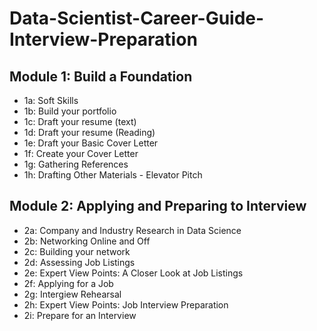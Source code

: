 # Data-Scientist-Career-Guide-Interview-Preparation
## Module 1: Build a Foundation
- 1a: Soft Skills
- 1b: Build your portfolio
- 1c: Draft your resume (text)
- 1d: Draft your resume (Reading)
- 1e: Draft your Basic Cover Letter
- 1f: Create your Cover Letter
- 1g: Gathering References
- 1h: Drafting Other Materials - Elevator Pitch

## Module 2: Applying and Preparing to Interview
- 2a: Company and Industry Research in Data Science
- 2b: Networking Online and Off
- 2c: Building your network
- 2d: Assessing Job Listings
- 2e: Expert View Points: A Closer Look at Job Listings
- 2f: Applying for a Job
- 2g: Intergiew Rehearsal
- 2h: Expert View Points: Job Interview Preparation
- 2i: Prepare for an Interview
